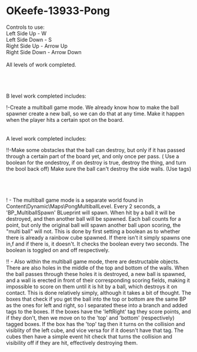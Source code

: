 # OKeefe-13933-Pong
Controls to use:
<br>
Left Side Up - W
<br>
Left Side Down - S
<br>
Right Side Up - Arrow Up
<br>
Right Side Down - Arrow Down
<br>
<br>
All levels of work completed.
<br>
<br>
<br>
<br>
<br>
B level work completed includes:

!-Create a multiball game mode. We already know how to make the ball spawner create a new ball, so we can do that at any time. Make it happen when the player hits a certain spot on the board.
<br>
<br>
<br>
A level work completed includes:

!!-Make some obstacles that the ball can destroy, but only if it has passed through a certain part of the board yet, and only once per pass. ( Use a boolean for the ondestroy, if on destroy is true, destroy the thing, and turn the bool back off) Make sure the ball can't destroy the side walls. (Use tags)
<br>
<br>
<br>
<br>
<br>
! - The multiball game mode is a separate world found in Content\Dynamic\Maps\PongMultiballLevel. Every 2 seconds, a 'BP_MultiballSpawn' BLueprint will spawn. When hit by a ball it will be destroyed, and then another ball will be spawned. Each ball counts for a point, but only the original ball will spawn another ball upon scoring, the "multi ball" will not.
This is done by first setting a boolean as to whether there is already a rainbow cube spawned. If there isn't it simply spawns one in,f and if there is, it doesn't. It checks the boolean every two seconds. The boolean is toggled on and off respectively.

!! - Also within the multiball game mode, there are destructable objects. There are also holes in the middle of the top and bottom of the walls. When the ball passes through these holes it is destroyed, a new ball is spawned, and a wall is erected in front of their corresponding scoring fields, making it impossible to score on them until it is hit by a ball, which destroys it on contact.
This is done relatively simply, although it takes a bit of thought. The boxes that check if you get the ball into the top or bottom are the same BP as the ones for left and right, so I separated these into a branch and added tags to the boxes. If the boxes have the 'leftRight' tag they score points, and if they don't, then we move on to the 'top' and 'bottom' (respectively) tagged boxes. If the box has the 'top' tag then it turns on the collision and visiblity of the left cube, and vice versa for if it doesn't have that tag. The cubes then have a simple event hit check that turns the collision and visibility off if they are hit, effectively destroying them.
